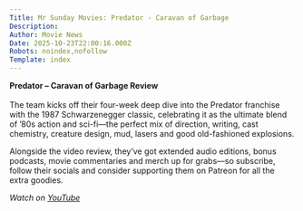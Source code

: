 ```yaml
---
Title: Mr Sunday Movies: Predator - Caravan of Garbage
Description: 
Author: Movie News
Date: 2025-10-23T22:00:16.000Z
Robots: noindex,nofollow
Template: index
---
```

<p><strong>Predator – Caravan of Garbage Review</strong><br><br>
The team kicks off their four-week deep dive into the Predator franchise with the 1987 Schwarzenegger classic, celebrating it as the ultimate blend of ’80s action and sci-fi—the perfect mix of direction, writing, cast chemistry, creature design, mud, lasers and good old-fashioned explosions.</p>

<p>Alongside the video review, they’ve got extended audio editions, bonus podcasts, movie commentaries and merch up for grabs—so subscribe, follow their socials and consider supporting them on Patreon for all the extra goodies.</p>

<p><em>Watch on <a href="https://www.youtube.com/watch?v=yhednO-Impg" rel="noopener noreferrer">YouTube</a></em></p>

